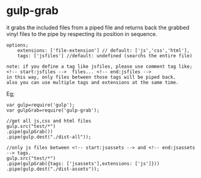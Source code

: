 # gulp-grab

it grabs the included files from a piped file and returns back the grabbed vinyl files to the pipe by respecting its position in sequence.

```
options;
	extensions: ['file-extension'] // default: ['js','css','html'],
	tags: ['jsfiles'] //default: undefined (searchs the entire file)

note: if you define a tag like jsfiles, please use comment tag like;
<!-- start:jsfiles -->	files... <!-- end:jsfiles -->
in this way, only files between those tags will be piped back.
also you can use multiple tags and extensions at the same time.
```

Eg;
```
var gulp=require('gulp');
var gulpGrab=require('gulp-grab');

//get all js,css and html files
gulp.src("test/*")
.pipe(gulpGrab())
.pipe(gulp.dest("./dist-all"));

//only js files between <!-- start:jsassets --> and <!-- end:jsassets --> tags.
gulp.src("test/*")
.pipe(gulpGrab({tags: ['jsassets'],extensions: ['js']}))
.pipe(gulp.dest("./dist-assets"));
```